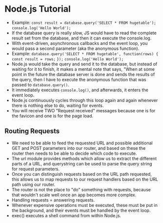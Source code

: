 # Node.js Tutorial
* Example:
`const result = database.query('SELECT * FROM hugetable');`
`console.log('Hello World');`
* If the database query is really slow, JS would have to read the complete result set from the database, and then it can execute the console.log.
* With event-driven, asynchronous callbacks and the event loop, you would pass a second parameter (aka the anonymous function).
* Example:
`database.query('SELECT * FROM hugetable', function(rows) {`
  `const result = rows;`
`});`
`console.log('Hello World');`
* Node.js would take the query and send it to the database, but instead of waiting for it to finish, it makes a mental note that says, "When at some point in the future the database server is done and sends the results of the query, then I have to execute the anonymous function that was passed to  `database.query()`.
* It immediately executes `console.log()`, and afterwards, it enters the event loop.
* Node.js continuously cycles through this loop again and again whenever there is nothing else to do, waiting for events.
* You will receive TWO "Request received" messages because one is for the favicon and one is for the page load.

## Routing Requests
* We need to be able to feed the requested URL and possible additional GET and POST parameters into our router, and based on these the router then needs to be able to decide which code to execute.
* The url module provides methods which allow us to extract the different parts of a URL, and querystring can be used to parse the query string for request parameters.
* Once you can distinguish requests based on the URL path requested, this allows us to map requests to our request handlers based on the URL path using our router.
* The router is not the place to "do" something with requests, because that wouldn't scale well once an app becomes more complex.
* Handling requests = answering requests.
* Whenever expensive operations must be executed, these must be put in the background, and their events must be handled by the event loop.
* exec() executes a shell command from within Node.js.

